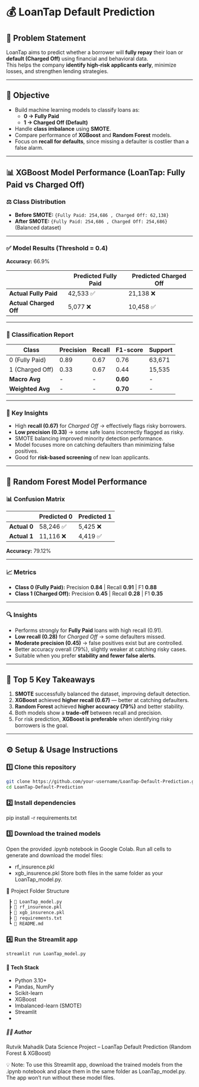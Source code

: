 # 💰 LoanTap Default Prediction

## 🧩 Problem Statement
LoanTap aims to predict whether a borrower will **fully repay** their loan or **default (Charged Off)** using financial and behavioral data.  
This helps the company **identify high-risk applicants early**, minimize losses, and strengthen lending strategies.

---

## 🎯 Objective
- Build machine learning models to classify loans as:
  - **0 → Fully Paid**
  - **1 → Charged Off (Default)**
- Handle **class imbalance** using **SMOTE**.
- Compare performance of **XGBoost** and **Random Forest** models.
- Focus on **recall for defaults**, since missing a defaulter is costlier than a false alarm.

---

## 📊 XGBoost Model Performance (LoanTap: Fully Paid vs Charged Off)

### ⚖️ Class Distribution
- **Before SMOTE:** `{Fully Paid: 254,686 , Charged Off: 62,138}`
- **After SMOTE:** `{Fully Paid: 254,686 , Charged Off: 254,686}` (Balanced dataset)

---

### ✅ Model Results (Threshold = 0.4)
**Accuracy:** 66.9%

|                | Predicted Fully Paid | Predicted Charged Off |
|----------------|----------------------|------------------------|
| **Actual Fully Paid** | 42,533 ✅ | 21,138 ❌ |
| **Actual Charged Off** | 5,077 ❌ | 10,458 ✅ |

---

### 📌 Classification Report

| Class | Precision | Recall | F1-score | Support |
|-------|------------|---------|-----------|----------|
| 0 (Fully Paid) | 0.89 | 0.67 | 0.76 | 63,671 |
| 1 (Charged Off) | 0.33 | 0.67 | 0.44 | 15,535 |
| **Macro Avg** | - | - | **0.60** | - |
| **Weighted Avg** | - | - | **0.70** | - |

---

### 🔎 Key Insights
- High **recall (0.67)** for *Charged Off* → effectively flags risky borrowers.  
- **Low precision (0.33)** → some safe loans incorrectly flagged as risky.  
- SMOTE balancing improved minority detection performance.  
- Model focuses more on catching defaulters than minimizing false positives.  
- Good for **risk-based screening** of new loan applicants.

---

## 🌲 Random Forest Model Performance

### 📊 Confusion Matrix

|                | Predicted 0 | Predicted 1 |
|----------------|-------------|-------------|
| **Actual 0** | 58,246 ✅ | 5,425 ❌ |
| **Actual 1** | 11,116 ❌ | 4,419 ✅ |

**Accuracy:** 79.12%

---

### 📈 Metrics
- **Class 0 (Fully Paid):** Precision **0.84** | Recall **0.91** | F1 **0.88**  
- **Class 1 (Charged Off):** Precision **0.45** | Recall **0.28** | F1 **0.35**

---

### 🔍 Insights
- Performs strongly for **Fully Paid** loans with high recall (0.91).  
- **Low recall (0.28)** for *Charged Off* → some defaulters missed.  
- **Moderate precision (0.45)** → false positives exist but are controlled.  
- Better accuracy overall (79%), slightly weaker at catching risky cases.  
- Suitable when you prefer **stability and fewer false alerts**.

---

## 🧩 Top 5 Key Takeaways

1. **SMOTE** successfully balanced the dataset, improving default detection.  
2. **XGBoost** achieved **higher recall (0.67)** — better at catching defaulters.  
3. **Random Forest** achieved **higher accuracy (79%)** and better stability.  
4. Both models show a **trade-off** between recall and precision.  
5. For risk prediction, **XGBoost is preferable** when identifying risky borrowers is the goal.

---

## ⚙️ Setup & Usage Instructions

### 1️⃣ Clone this repository
```bash
git clone https://github.com/your-username/LoanTap-Default-Prediction.git
cd LoanTap-Default-Prediction
```
### 2️⃣ Install dependencies
pip install -r requirements.txt

### 3️⃣ Download the trained models
Open the provided .ipynb notebook in Google Colab.
Run all cells to generate and download the model files:
- rf_insurence.pkl
- xgb_insurence.pkl
Store both files in the same folder as your LoanTap_model.py.

📂 Project Folder Structure
```bash
 ┣ 📜 LoanTap_model.py
 ┣ 📜 rf_insurence.pkl
 ┣ 📜 xgb_insurence.pkl
 ┣ 📜 requirements.txt
 ┗ 📜 README.md
```

### 4️⃣ Run the Streamlit app
```bash
streamlit run LoanTap_model.py
```
#### 🧠 Tech Stack
- Python 3.10+
- Pandas, NumPy
- Scikit-learn
- XGBoost
- Imbalanced-learn (SMOTE)
- Streamlit
- 
##### 👨‍💻 Author
Rutvik Mahadik
Data Science Project – LoanTap Default Prediction (Random Forest & XGBoost)

💡 Note:
To use this Streamlit app, download the trained models from the .ipynb notebook and place them in the same folder as LoanTap_model.py.
The app won’t run without these model files.

